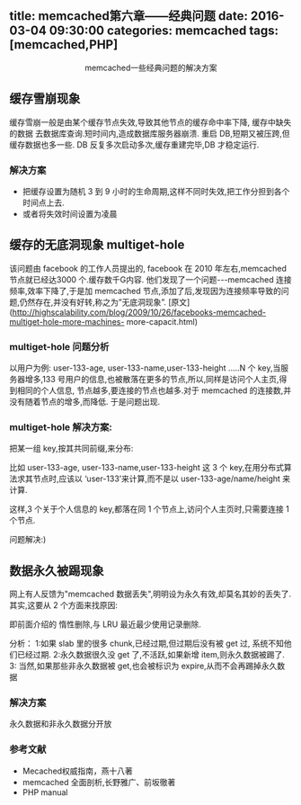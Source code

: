 title: memcached第六章——经典问题
date: 2016-03-04 09:30:00
categories: memcached
tags: [memcached,PHP]
---

<center>memcached一些经典问题的解决方案</center>

<!--more-->



## 缓存雪崩现象

缓存雪崩一般是由某个缓存节点失效,导致其他节点的缓存命中率下降, 缓存中缺失的数据 去数据库查询.短时间内,造成数据库服务器崩溃.
重启 DB,短期又被压跨,但缓存数据也多一些.
DB 反复多次启动多次,缓存重建完毕,DB 才稳定运行. 

### 解决方案

- 把缓存设置为随机 3 到 9 小时的生命周期,这样不同时失效,把工作分担到各个时间点上去. 
- 或者将失效时间设置为凌晨


## 缓存的无底洞现象 multiget-hole 

该问题由 facebook 的工作人员提出的, facebook 在 2010 年左右,memcached 节点就已经达3000 个.缓存数千G内容.
他们发现了一个问题---memcached 连接频率,效率下降了,于是加 memcached 节点,添加了后,发现因为连接频率导致的问题,仍然存在,并没有好转,称之为”无底洞现象”.
[原文](http://highscalability.com/blog/2009/10/26/facebooks-memcached-multiget-hole-more-machines- more-capacit.html)


### multiget-hole 问题分析

以用户为例: user-133-age, user-133-name,user-133-height .....N 个 key,当服务器增多,133 号用户的信息,也被散落在更多的节点,所以,同样是访问个人主页,得到相同的个人信息, 节点越多,要连接的节点也越多.对于 memcached 的连接数,并没有随着节点的增多,而降低. 于是问题出现.

### multiget-hole 解决方案:

把某一组 key,按其共同前缀,来分布:

比如 user-133-age, user-133-name,user-133-height 这 3 个 key,在用分布式算法求其节点时,应该以 ‘user-133’来计算,而不是以 user-133-age/name/height 来 计算.

这样,3 个关于个人信息的 key,都落在同 1 个节点上,访问个人主页时,只需要连接 1 个节点.

问题解决:)

## 数据永久被踢现象

网上有人反馈为"memcached 数据丢失",明明设为永久有效,却莫名其妙的丢失了.
其实,这要从 2 个方面来找原因:

即前面介绍的 惰性删除,与 LRU 最近最少使用记录删除.

分析：
1:如果 slab 里的很多 chunk,已经过期,但过期后没有被 get 过, 系统不知他们已经过期. 
2:永久数据很久没 get 了,不活跃,如果新增 item,则永久数据被踢了.
3: 当然,如果那些非永久数据被 get,也会被标识为 expire,从而不会再踢掉永久数据 

### 解决方案

永久数据和非永久数据分开放 


### 参考文献

- Mecached权威指南，燕十八著
- memcached 全面剖析,长野雅广、前坂徹著 
- PHP manual
